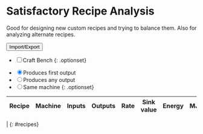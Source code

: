Satisfactory Recipe Analysis
============================

Good for designing new custom recipes and trying to balance them. Also for analyzing alternate recipes.

<button type=button id=export>Import/Export</button>

* <label><input type=checkbox name=manual>Craft Bench</label>
{: .optionset}

<form id=recipe></form>

* <label><input type=radio name=recipefilter value=firstoutput checked>Produces first output</label>
* <label><input type=radio name=recipefilter value=anyoutput>Produces any output</label>
* <label><input type=radio name=recipefilter value=samemachine>Same machine</label>
{: .optionset}

Recipe | Machine | Inputs | Outputs | Rate | Sink value | Energy | MJ/item
-------|---------|--------|---------|------|------------|--------|---------
 |
{: #recipes}

<!-- One of these works on Sikorsky, one works on GH Pages. The other will 404 either way. -->
<script type=module src="/static/satisfactory-recipes.js"></script>
<script type=module src="satisfactory-recipes.js"></script>
<script>console.warn("Expected one (but not two) 404 errors loading JavaScript files")</script>

<style>
#recipe table tr td:not(:first-child) {width: 100%;}
#recipes {width: 100%;}
ul.optionset {list-style-type: none; display: flex; padding-left: 0;}
ul.optionset li {list-style-image: none;}
tr.yourrecipe {background: #cfe !important;}
#recipes th {cursor: pointer;}
.container {max-width: unset;} /* Disable the narrowing of the window by my GH Pages theme */
#importexport textarea {width: 100%;}
</style>

<dialog id=importexport>
<form method=dialog>
Save this as a .json file in FactoryGame/Configs/Recipes to make this recipe available. Or, paste in
a JSON file with a Nogg ContentLib recipe to load it.
<p><textarea name=json rows=30></textarea></p>
<input type=submit value="Import"> <input type=reset value="Cancel" class=dialog_close>
</form>
</dialog>
